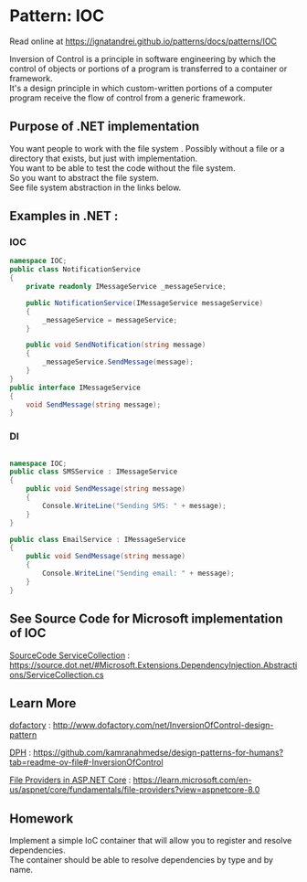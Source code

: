 
# Pattern:  IOC

Read online at https://ignatandrei.github.io/patterns/docs/patterns/IOC

<!-- id : 13 -->
Inversion of Control is a principle in software engineering by which the control of objects or portions of a program is transferred to a container or framework.    <br />
It's a design principle in which custom-written portions of a computer program receive the flow of control from a generic framework.    <br />

## Purpose of .NET implementation

You want people to work with the file system . Possibly without a file or a directory that exists, but just with implementation.    <br />
You want to be able to test the code without the file system.    <br />
So you want to abstract the file system.    <br />
See file system abstraction in the links below.    <br />

## Examples in .NET : 


###  IOC
```csharp showLineNumbers title="IOC example for Pattern IOC"
namespace IOC;
public class NotificationService
{
    private readonly IMessageService _messageService;

    public NotificationService(IMessageService messageService)
    {
        _messageService = messageService;
    }

    public void SendNotification(string message)
    {
        _messageService.SendMessage(message);
    }
}
public interface IMessageService
{
    void SendMessage(string message);
}

```


###  DI
```csharp showLineNumbers title="DI example for Pattern IOC"

namespace IOC;
public class SMSService : IMessageService
{
    public void SendMessage(string message)
    {
        Console.WriteLine("Sending SMS: " + message);
    }
}

public class EmailService : IMessageService
{
    public void SendMessage(string message)
    {
        Console.WriteLine("Sending email: " + message);
    }
}

```



## See Source Code for Microsoft implementation of IOC


[SourceCode ServiceCollection](https://source.dot.net/#Microsoft.Extensions.DependencyInjection.Abstractions/ServiceCollection.cs) : https://source.dot.net/#Microsoft.Extensions.DependencyInjection.Abstractions/ServiceCollection.cs


## Learn More


[dofactory](http://www.dofactory.com/net/InversionOfControl-design-pattern) : http://www.dofactory.com/net/InversionOfControl-design-pattern   

[DPH](https://github.com/kamranahmedse/design-patterns-for-humans?tab=readme-ov-file#-InversionOfControl) : https://github.com/kamranahmedse/design-patterns-for-humans?tab=readme-ov-file#-InversionOfControl   

[File Providers in ASP.NET Core](https://learn.microsoft.com/en-us/aspnet/core/fundamentals/file-providers?view=aspnetcore-8.0) : https://learn.microsoft.com/en-us/aspnet/core/fundamentals/file-providers?view=aspnetcore-8.0   


## Homework


Implement a simple IoC container that will allow you to register and resolve dependencies.    <br />
The container should be able to resolve dependencies by type and by name.    <br />



